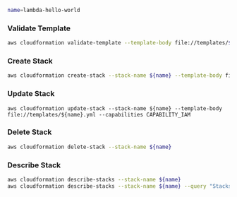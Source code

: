 ```bash
name=lambda-hello-world
```

### Validate Template

```bash
aws cloudformation validate-template --template-body file://templates/${name}.yml
```

### Create Stack

```bash
aws cloudformation create-stack --stack-name ${name} --template-body file://templates/${name}.yml --capabilities CAPABILITY_IAM
```

### Update Stack

```
aws cloudformation update-stack --stack-name ${name} --template-body file://templates/${name}.yml --capabilities CAPABILITY_IAM
```

### Delete Stack

```bash
aws cloudformation delete-stack --stack-name ${name}
```

### Describe Stack

```bash
aws cloudformation describe-stacks --stack-name ${name}
aws cloudformation describe-stacks --stack-name ${name} --query "Stacks[].Outputs"
```
